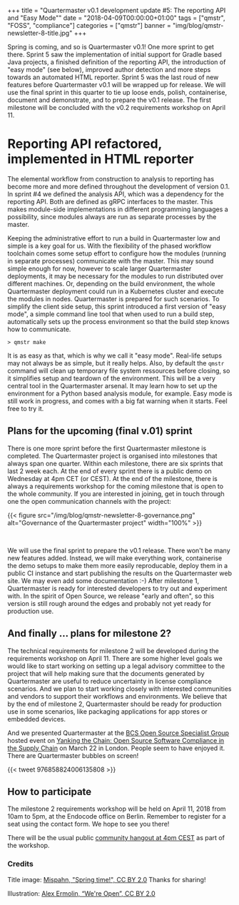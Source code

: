 +++
title = "Quartermaster v0.1 development update #5: The reporting API and \"Easy Mode\""
date = "2018-04-09T00:00:00+01:00"
tags = ["qmstr", "FOSS", "compliance"]
categories = ["qmstr"]
banner = "img/blog/qmstr-newsletter-8-title.jpg"
+++

Spring is coming, and so is Quartermaster v0.1! One more sprint to get
there. Sprint 5 saw the implementation of initial support for Gradle
based Java projects, a finished definition of the reporting API, the
introduction of "easy mode" (see below), improved author detection and
more steps towards an automated HTML reporter. Sprint 5 was the last
roud of new features before Quartermaster v0.1 will be wrapped up for
release. We will use the final sprint in this quarter to tie up loose
ends, polish, containerise, document and demonstrate, and to prepare
the v0.1 release. The first milestone will be concluded with the v0.2
requirements workshop on April 11.
<!--more-->

# Reporting API refactored, implemented in HTML reporter

The elemental workflow from construction to analysis to reporting has
become more and more defined throughout the development of version
0.1. In sprint #4 we defined the analysis API, which was a dependency
for the reporting API. Both are defined as gRPC interfaces to the
master. This makes module-side implementations in different
programming languages a possibility, since modules always are run as
separate processes by the master.

Keeping the administrative effort to run a build in Quartermaster low
and simple is a key goal for us. With the flexibility of the phased
workflow toolchain comes some setup effort to configure how the
modules (running in separate processes) communicate with the
master. This may sound simple enough for now, however to scale larger
Quartermaster deployments, it may be necessary for the modules to run
distributed over different machines. Or, depending on the build
environment, the whole Quartermaster deployment could run in a
Kubernetes cluster and execute the modules in nodes. Quartermaster is
prepared for such scenarios. To simplify the client side setup, this
sprint introduced a first version of "easy mode", a simple command
line tool that when used to run a build step, automatically sets up
the process environment so that the build step knows how to
communicate.

    > qmstr make

It is as easy as that, which is why we call it "easy mode". Real-life
setups may not always be as simple, but it really helps. Also,
by default the `qmstr` command will clean up temporary file system
ressources before closing, so it simplifies setup and teardown of the
environment. This will be a very central tool in the Quartermaster
arsenal. It may learn how to set up the environment for a Python based
analysis module, for example. Easy mode is still work in progress, and
comes with a big fat warning when it starts. Feel free to try it.

## Plans for the upcoming (final v.01) sprint

There is one more sprint before the first Quartermaster milestone is
completed. The Quartermaster project is organised into milestones that
always span one quarter. Within each milestone, there are six sprints
that last 2 week each. At the end of every sprint there is a public
demo on Wednesday at 4pm CET (or CEST). At the end of the milestone,
there is always a requirements workshop for the coming milestone that
is open to the whole community. If you are interested in joining, get
in touch through one the open communication channels with the project:

{{< figure src="/img/blog/qmstr-newsletter-8-governance.png"
alt="Governance of the Quartermaster project" width="100%" >}}

<br />

We will use the final sprint to prepare the v0.1 release. There won't
be many new features added. Instead, we will make everything work,
containerise the demo setups to make them more easily reproducable,
deploy them in a public CI instance and start publishing the results
on the Quartermaster web site. We may even add some documentation :-)
After milestone 1, Quartermaster is ready for interested developers to
try out and experiment with. In the spirit of Open Source, we release
"early and often", so this version is still rough around the edges and
probably not yet ready for production use.

## And finally ... plans for milestone 2?

The technical requirements for milestone 2 will be developed during
the requirements workshop on April 11. There are some higher level
goals we would like to start working on setting up a legal advisory
committee to the project that will help making sure that the documents
generated by Quartermaster are useful to reduce uncertainty in license
compliance scenarios. And we plan to start working closely with
interested communities and vendors to support their workflows and
environments. We believe that by the end of milestone 2, Quartermaster
should be ready for production use in some scenarios, like packaging
applications for app stores or embedded devices.

And we presented Quartermaster at the [BCS Open Source
Specialist Group](http://ossg.bcs.org/) hosted event on [Yanking the
Chain: Open Source Software Compliance in the Supply
Chain](http://ossg.bcs.org/blog/2018/02/15/yanking-the-chain-open-source-software-compliance-in-the-supply-chain-london-22-3-2018/)
on March 22 in London. People seem to have enjoyed it. There are
Quartermaster bubbles on screen!

{{< tweet 976858824006135808 >}}

## How to participate

The milestone 2 requirements workshop will be held on April 11, 2018
from 10am to 5pm, at the Endocode office on Berlin. Remember to
register for a seat using the contact form. We hope to see you there!

There will be the usual
public
[community hangout at 4pm CEST](https://meet.google.com/mqr-sqwi-cxn)
as part of the workshop.

### Credits
Title image: [Mispahn, "Spring time!", CC BY 2.0](https://www.flickr.com/photos/mispahn/4574914157) Thanks for
sharing!

Illustration: [Alex Ermolin, “We're Open”, CC BY 2.0](https://www.flickr.com/photos/alexermolin/4974314835)
